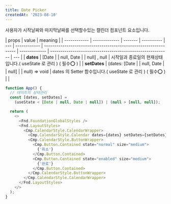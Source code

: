 ```yaml
---
title: Date Picker
createdAt: '2023-08-10'
---
```


사용자가 시작날짜와 마지막날짜를 선택할수있는 캘린더 컴포넌트 요소입니다.<br/>

| props        | value         | meaning |
| ------------ | ------------- | ------- | ---------- | --- | ------------ | ---------------------------------------------------------------- | ------------- | ---------------------------------------------------------- | --- |
| **dates**    | [Date         |         | null, Date |     | null] , null | 시작일과 종료일의 현재상태입니다.( useState 로 관리 ) ( 필수⭕ ) |
| **setDates** | (dates: [Date |         | null, Date |     | null]        |                                                                  | null) => void | dates 의 Setter 함수입니다.( useState 로 관리 ) ( 필수⭕ ) |     |

```js
function App() {
  // 데이트의 상태관리
  const [dates, setDates] =
    (useState < [Date | null, Date | null]) | (null > [null, null]);

  return (
    <>
      <Fnd.FoundationGlobalStyles />
      <Fnd.LayoutStyles>
        <Cmp.CalendarStyle.CalendarWrapper>
          <Cmp.CalendarStyle.Calendar dates={dates} setDates={setDates} />
          <Cmp.CalendarStyle.ButtonWrapper>
            <Cmp.Button.Contained state="normal" size="medium">
              {'취소'}
            </Cmp.Button.Contained>
            <Cmp.Button.Contained state="enabled" size="medium">
              {'완료'}
            </Cmp.Button.Contained>
          </Cmp.CalendarStyle.ButtonWrapper>
        </Cmp.CalendarStyle.CalendarWrapper>
      </Fnd.LayoutStyles>
    </>
  );
}
```
